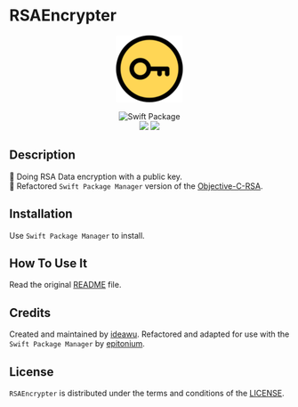 # RSAEncrypter

<p align="center">
<img src="Images/coverImage.png" width="120"/>
</p>

<p align="center">
<img src="https://img.shields.io/badge/SPM-Swift%20Package-FA7343?logo=Swift&style=for-the-badge&logoColor=white" alt="Swift Package">
<br>
<img src="https://img.shields.io/github/v/tag/littleigloo/RSAEncrypter?color=4BC51D&label=Release">
<img src="https://img.shields.io/badge/platform-iOS%20-9BD600.svg?style=flat">
</p>

## Description

🔸 Doing RSA Data encryption with a public key.
<br>🔸 Refactored `Swift Package Manager` version of the [Objective-C-RSA](https://github.com/ideawu/Objective-C-RSA).

## Installation

Use `Swift Package Manager` to install.

## How To Use It

Read the original [README](https://github.com/ideawu/Objective-C-RSA/blob/da88e7d3512b58276d60afc35d7fcd23456c9911/README.md) file.

## Credits

Created and maintained by [ideawu](https://github.com/ideawu). Refactored and adapted for use with the `Swift Package Manager` by [epitonium](https://github.com/epitonium).

## License

`RSAEncrypter` is distributed under the terms and conditions of the [LICENSE](https://github.com/ideawu/Objective-C-RSA/blob/da88e7d3512b58276d60afc35d7fcd23456c9911/LICENSE).
